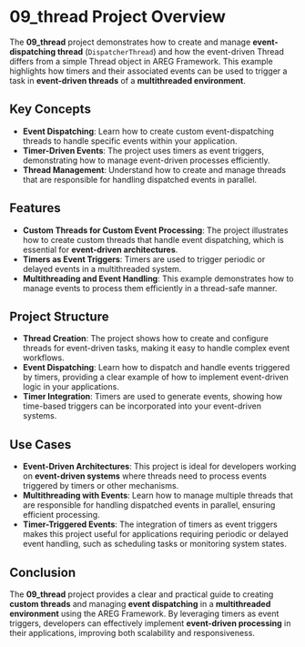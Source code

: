 # 09_thread Project Overview

The **09_thread** project demonstrates how to create and manage **event-dispatching thread** (`DispatcherThread`) and how the event-driven Thread differs from a simple Thread object in AREG Framework. This example highlights how timers and their associated events can be used to trigger a task in **event-driven threads** of a **multithreaded environment**.

## Key Concepts

- **Event Dispatching**: Learn how to create custom event-dispatching threads to handle specific events within your application.
- **Timer-Driven Events**: The project uses timers as event triggers, demonstrating how to manage event-driven processes efficiently.
- **Thread Management**: Understand how to create and manage threads that are responsible for handling dispatched events in parallel.

## Features

- **Custom Threads for Custom Event Processing**: The project illustrates how to create custom threads that handle event dispatching, which is essential for **event-driven architectures**.
- **Timers as Event Triggers**: Timers are used to trigger periodic or delayed events in a multithreaded system.
- **Multithreading and Event Handling**: This example demonstrates how to manage events to process them efficiently in a thread-safe manner.

## Project Structure

- **Thread Creation**: The project shows how to create and configure threads for event-driven tasks, making it easy to handle complex event workflows.
- **Event Dispatching**: Learn how to dispatch and handle events triggered by timers, providing a clear example of how to implement event-driven logic in your applications.
- **Timer Integration**: Timers are used to generate events, showing how time-based triggers can be incorporated into your event-driven systems.

## Use Cases

- **Event-Driven Architectures**: This project is ideal for developers working on **event-driven systems** where threads need to process events triggered by timers or other mechanisms.
- **Multithreading with Events**: Learn how to manage multiple threads that are responsible for handling dispatched events in parallel, ensuring efficient processing.
- **Timer-Triggered Events**: The integration of timers as event triggers makes this project useful for applications requiring periodic or delayed event handling, such as scheduling tasks or monitoring system states.

## Conclusion

The **09_thread** project provides a clear and practical guide to creating **custom threads** and managing **event dispatching** in a **multithreaded environment** using the AREG Framework. By leveraging timers as event triggers, developers can effectively implement **event-driven processing** in their applications, improving both scalability and responsiveness.
